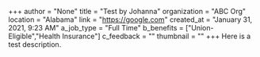 +++
author = "None"
title = "Test by Johanna"
organization = "ABC Org"
location = "Alabama"
link = "https://google.com"
created_at = "January 31, 2021, 9:23 AM"
a_job_type = "Full Time"
b_benefits = ["Union-Eligible","Health Insurance"]
c_feedback = ""
thumbnail = ""
+++
Here is a test description.